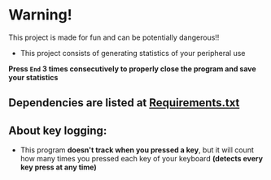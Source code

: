 # Warning!
This project is made for fun and can be potentially dangerous!!
- This project consists of generating statistics of your peripheral use

**Press ```End``` 3 times consecutively to properly close the program and save your statistics**

## Dependencies are listed at [Requirements.txt](https://github.com/yDewolf/PeripheralMonitoring/blob/main/requirements.txt)

## About key logging:
- This program **doesn't track when you pressed a key**, but it will count how many times you pressed each key of your keyboard **(detects every key press at any time)**
